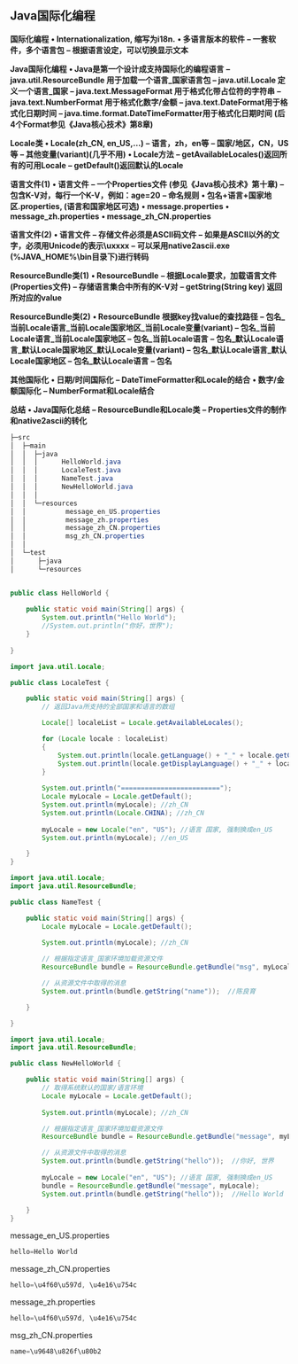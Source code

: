 

## Java国际化编程

**国际化编程**
**• Internationalization, 缩写为i18n.** 
**• 多语言版本的软件**
**– 一套软件，多个语言包**
**– 根据语言设定，可以切换显示文本**



**Java国际化编程**
**• Java是第一个设计成支持国际化的编程语言**
**– java.util.ResourceBundle 用于加载一个语言_国家语言包
– java.util.Locale 定义一个语言_国家**
**– java.text.MessageFormat 用于格式化带占位符的字符串**
**– java.text.NumberFormat 用于格式化数字/金额**
**– java.text.DateFormat用于格式化日期时间**
**– java.time.format.DateTimeFormatter用于格式化日期时间**
**(后4个Format参见《Java核心技术》第8章)**



**Locale类**
**• Locale(zh_CN, en_US,…)**
**– 语言，zh，en等**
**– 国家/地区，CN，US等**
**– 其他变量(variant)(几乎不用)**
**• Locale方法**
**– getAvailableLocales()返回所有的可用Locale**
**– getDefault()返回默认的Locale**



**语言文件(1)**
**• 语言文件**
**– 一个Properties文件 (参见《Java核心技术》第十章)**
**– 包含K-V对，每行一个K-V，例如：age=20**
**– 命名规则**
**• 包名+语言+国家地区.properties, (语言和国家地区可选)**
**• message.properties**
**• message_zh.properties**
**• message_zh_CN.properties**



**语言文件(2)**
**• 语言文件**
**– 存储文件必须是ASCII码文件**
**– 如果是ASCII以外的文字，必须用Unicode的表示\uxxxx**
**– 可以采用native2ascii.exe (%JAVA_HOME%\bin目录下)进行转码**



**ResourceBundle类(1)**
**• ResourceBundle**
**– 根据Locale要求，加载语言文件(Properties文件)**
**– 存储语言集合中所有的K-V对**
**– getString(String key) 返回所对应的value**



**ResourceBundle类(2)**
**• ResourceBundle 根据key找value的查找路径**
**– 包名_当前Locale语言_当前Locale国家地区_当前Locale变量(variant)
– 包名_当前Locale语言_当前Locale国家地区
– 包名_当前Locale语言**
**– 包名_默认Locale语言_默认Locale国家地区_默认Locale变量(variant)
– 包名_默认Locale语言_默认Locale国家地区
– 包名_默认Locale语言**
**– 包名**



**其他国际化**
**• 日期/时间国际化**
**– DateTimeFormatter和Locale的结合**
**• 数字/金额国际化**
**– NumberFormat和Locale结合**



**总结**
**• Java国际化总结**
**– ResourceBundle和Locale类**
**– Properties文件的制作和native2ascii的转化**



```java
├─src
│  ├─main
│  │  ├─java
│  │  │      HelloWorld.java
│  │  │      LocaleTest.java
│  │  │      NameTest.java
│  │  │      NewHelloWorld.java
│  │  │      
│  │  └─resources
│  │          message_en_US.properties
│  │          message_zh.properties
│  │          message_zh_CN.properties
│  │          msg_zh_CN.properties
│  │          
│  └─test
│      ├─java
│      └─resources
```

```java

public class HelloWorld {
	
	public static void main(String[] args) {
		System.out.println("Hello World");
		//System.out.println("你好，世界");
	}
	
}

```

```java
import java.util.Locale;

public class LocaleTest {

	public static void main(String[] args) {
		// 返回Java所支持的全部国家和语言的数组

		Locale[] localeList = Locale.getAvailableLocales();

		for (Locale locale : localeList)
		{
			System.out.println(locale.getLanguage() + "_" + locale.getCountry());
			System.out.println(locale.getDisplayLanguage() + "_" + locale.getDisplayCountry());
		}
		
		System.out.println("=========================");
		Locale myLocale = Locale.getDefault();		
		System.out.println(myLocale); //zh_CN 
		System.out.println(Locale.CHINA); //zh_CN
		
		myLocale = new Locale("en", "US"); //语言 国家, 强制换成en_US
		System.out.println(myLocale); //en_US

	}
}

```

```java
import java.util.Locale;
import java.util.ResourceBundle;

public class NameTest {

	public static void main(String[] args) {
		Locale myLocale = Locale.getDefault();
		
		System.out.println(myLocale); //zh_CN 

		// 根据指定语言_国家环境加载资源文件
		ResourceBundle bundle = ResourceBundle.getBundle("msg", myLocale);

		// 从资源文件中取得的消息
		System.out.println(bundle.getString("name"));  //陈良育

	}

}

```

```java
import java.util.Locale;
import java.util.ResourceBundle;

public class NewHelloWorld {

	public static void main(String[] args) {
		// 取得系统默认的国家/语言环境
		Locale myLocale = Locale.getDefault();
		
		System.out.println(myLocale); //zh_CN 

		// 根据指定语言_国家环境加载资源文件
		ResourceBundle bundle = ResourceBundle.getBundle("message", myLocale);

		// 从资源文件中取得的消息
		System.out.println(bundle.getString("hello"));  //你好, 世界
		
		myLocale = new Locale("en", "US"); //语言 国家, 强制换成en_US
		bundle = ResourceBundle.getBundle("message", myLocale);
		System.out.println(bundle.getString("hello"));  //Hello World
		
	}
}

```



message_en_US.properties

```java
hello=Hello World
```

message_zh_CN.properties

```java
hello=\u4f60\u597d, \u4e16\u754c

```

message_zh.properties

```java
hello=\u4f60\u597d, \u4e16\u754c

```

msg_zh_CN.properties

```java
name=\u9648\u826f\u80b2

```

